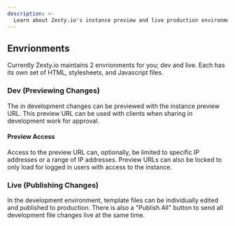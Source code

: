 ```yaml
---
description: >-
  Learn about Zesty.io's instance preview and live production environments.
---
```


## Envrionments

Currently Zesty.io maintains 2 envrionments for you; dev and live. Each has its own set of HTML, stylesheets, and Javascript files.

### Dev (Previewing Changes)

The in development changes can be previewed with the instance preview URL. This preview URL can be used with clients when sharing in development work for approval. 

#### Preview Access
Access to the preview URL can, optionally, be limited to specific IP addresses or a range of IP addresses. Preview URLs can also be locked to only load for logged in users with access to the instance.

### Live (Publishing Changes)

In the development environment, template files can be individually edited and published to production. There is also a "Publish All" button to send all development file changes live at the same time.

